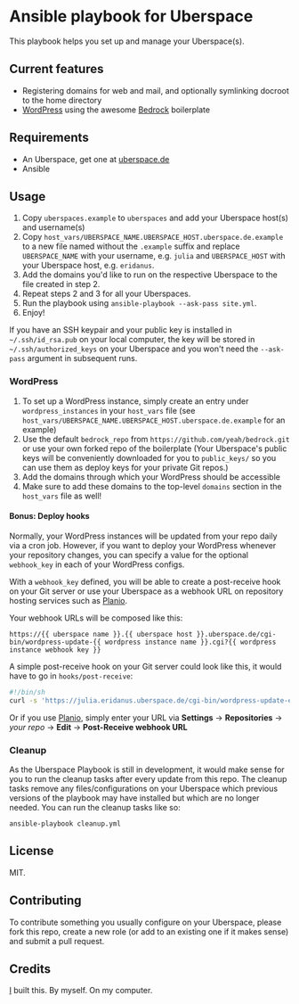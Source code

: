 # Ansible playbook for Uberspace

This playbook helps you set up and manage your Uberspace(s).

## Current features

- Registering domains for web and mail, and optionally symlinking docroot to the home directory
- [WordPress](https://wordpress.org/) using the awesome [Bedrock](https://roots.io/bedrock/) boilerplate

## Requirements

- An Uberspace, get one at [uberspace.de](https://uberspace.de)
- Ansible

## Usage

1. Copy `uberspaces.example` to `uberspaces` and add your Uberspace host(s) and username(s)
2. Copy `host_vars/UBERSPACE_NAME.UBERSPACE_HOST.uberspace.de.example` to a new file named without the `.example` suffix and replace `UBERSPACE_NAME` with your username, e.g. `julia` and `UBERSPACE_HOST` with your Uberspace host, e.g. `eridanus`.
3. Add the domains you'd like to run on the respective Uberspace to the file created in step 2.
4. Repeat steps 2 and 3 for all your Uberspaces.
5. Run the playbook using `ansible-playbook --ask-pass site.yml`.
6. Enjoy!

If you have an SSH keypair and your public key is installed in `~/.ssh/id_rsa.pub` on your local computer, the key will be stored in `~/.ssh/authorized_keys` on your Uberspace and you won't need the `--ask-pass` argument in subsequent runs.

### WordPress

1. To set up a WordPress instance, simply create an entry under `wordpress_instances` in your `host_vars` file (see `host_vars/UBERSPACE_NAME.UBERSPACE_HOST.uberspace.de.example` for an example)
2. Use the default `bedrock_repo` from `https://github.com/yeah/bedrock.git` or use your own forked repo of the boilerplate (Your Uberspace's public keys will be conveniently downloaded for you to `public_keys/` so you can use them as deploy keys for your private Git repos.)
3. Add the domains through which your WordPress should be accessible
4. Make sure to add these domains to the top-level `domains` section in the `host_vars` file as well!

#### Bonus: Deploy hooks

Normally, your WordPress instances will be updated from your repo daily via a cron job. However, if you want to deploy your WordPress whenever your repository changes, you can specify a value for the optional `webhook_key` in each of your WordPress configs.

With a `webhook_key` defined, you will be able to create a post-receive hook on your Git server or use your Uberspace as a webhook URL on repository hosting services such as [Planio](https://plan.io/subversion-hosting-and-git-hosting/).

Your webhook URLs will be composed like this:

```
https://{{ uberspace name }}.{{ uberspace host }}.uberspace.de/cgi-bin/wordpress-update-{{ wordpress instance name }}.cgi?{{ wordpress instance webhook key }}
```

A simple post-receive hook on your Git server could look like this, it would have to go in `hooks/post-receive`:

```bash
#!/bin/sh
curl -s 'https://julia.eridanus.uberspace.de/cgi-bin/wordpress-update-example_blog.cgi?secretsauce123'
```

Or if you use [Planio](https://plan.io), simply enter your URL via **Settings** &rarr; **Repositories** &rarr; *your repo* &rarr; **Edit** &rarr; **Post-Receive webhook URL**

### Cleanup

As the Uberspace Playbook is still in development, it would make sense for you to run the cleanup tasks after every update from this repo. The cleanup tasks remove any files/configurations on your Uberspace which previous versions of the playbook may have installed but which are no longer needed. You can run the cleanup tasks like so:

`ansible-playbook cleanup.yml`

## License

MIT.

## Contributing

To contribute something you usually configure on your Uberspace, please fork this repo, create a new role (or add to an existing one if it makes sense) and submit a pull request.

## Credits

[I](http://jan.sh) built this. By myself. On my computer.
